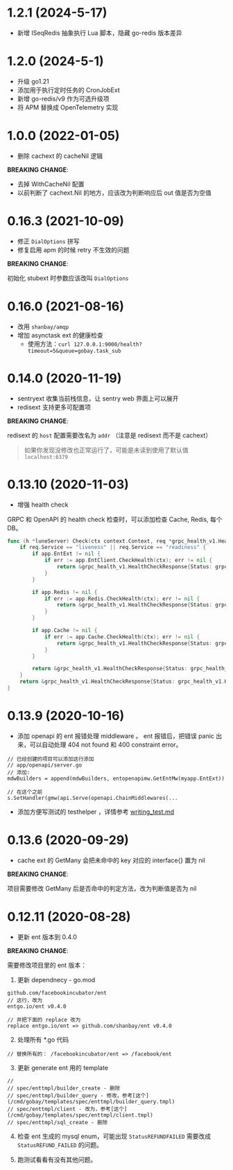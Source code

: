 # 1.2.1 (2024-5-17)

- 新增 ISeqRedis 抽象执行 Lua 脚本，隐藏 go-redis 版本差异

# 1.2.0 (2024-5-1)

- 升级 go1.21
- 添加用于执行定时任务的 CronJobExt
- 新增 go-redis/v9 作为可选升级项
- 将 APM 替换成 OpenTelemetry 实现

# 1.0.0 (2022-01-05)

- 删除 cachext 的 cacheNil 逻辑

**BREAKING CHANGE**:

- 去掉 WithCacheNil 配置
- 以前判断了 cachext.Nil 的地方，应该改为判断响应后 out 值是否为空值

# 0.16.3 (2021-10-09)

- 修正 `DialOptions` 拼写
- 修复启用 apm 的时候 retry 不生效的问题

**BREAKING CHANGE**:

初始化 stubext 时参数应该改叫 `DialOptions`

# 0.16.0 (2021-08-16)

- 改用 `shanbay/amqp`
- 增加 asynctask ext 的健康检查
  - 使用方法：`curl 127.0.0.1:9000/health?timeout=5&queue=gobay.task_sub`

# 0.14.0 (2020-11-19)

- sentryext 收集当前栈信息，让 sentry web 界面上可以展开
- redisext 支持更多可配置项

**BREAKING CHANGE**:

redisext 的 `host` 配置需要改名为 `addr` （注意是 redisext 而不是 cachext）

> 如果你发现没修改也正常运行了，可能是未读到使用了默认值 `localhost:6379`

# 0.13.10 (2020-11-03)

- 增强 health check

GRPC 和 OpenAPI 的 health check 检查时，可以添加检查 Cache, Redis, 每个 DB。

```go
func (h *luneServer) Check(ctx context.Context, req *grpc_health_v1.HealthCheckRequest) (*grpc_health_v1.HealthCheckResponse, error) {
	if req.Service == "liveness" || req.Service == "readiness" {
		if app.EntExt != nil {
			if err := app.EntClient.CheckHealth(ctx); err != nil {
				return &grpc_health_v1.HealthCheckResponse{Status: grpc_health_v1.HealthCheckResponse_NOT_SERVING}, nil
			}
		}

		if app.Redis != nil {
			if err := app.Redis.CheckHealth(ctx); err != nil {
				return &grpc_health_v1.HealthCheckResponse{Status: grpc_health_v1.HealthCheckResponse_NOT_SERVING}, nil
			}
		}

		if app.Cache != nil {
			if err := app.Cache.CheckHealth(ctx); err != nil {
				return &grpc_health_v1.HealthCheckResponse{Status: grpc_health_v1.HealthCheckResponse_NOT_SERVING}, nil
			}
		}

		return &grpc_health_v1.HealthCheckResponse{Status: grpc_health_v1.HealthCheckResponse_SERVING}, nil
	}
	return &grpc_health_v1.HealthCheckResponse{Status: grpc_health_v1.HealthCheckResponse_UNKNOWN}, nil
}
```

# 0.13.9 (2020-10-16)

- 添加 openapi 的 ent 报错处理 middleware 。 ent 报错后，把错误 panic 出来，可以自动处理 404 not found 和 400 constraint error。

```
// 已经创建的项目可以添加这行添加
// app/openapi/server.go
// 添加:
mdwBuilders = append(mdwBuilders, entopenapimw.GetEntMw(myapp.EntExt))

// 在这个之前
s.SetHandler(gmw(api.Serve(openapi.ChainMiddlewares(...
```

- 添加方便写测试的 testhelper ，详情参考 [writing_test.md](https://github.com/shanbay/gobay/blob/master/docs/writing_test.md)

# 0.13.6 (2020-09-29)

- cache ext 的 GetMany 会把未命中的 key 对应的 interface{} 置为 nil

**BREAKING CHANGE**:

项目需要修改 GetMany 后是否命中的判定方法，改为判断值是否为 nil

# 0.12.11 (2020-08-28)

- 更新 ent 版本到 0.4.0

**BREAKING CHANGE**:

需要修改项目里的 ent 版本：

1. 更新 dependnecy - go.mod

```
github.com/facebookincubator/ent
// 这行，改为
entgo.io/ent v0.4.0

// 并把下面的 replace 改为
replace entgo.io/ent => github.com/shanbay/ent v0.4.0
```

2. 处理所有 \*.go 代码

```
// 替换所有的： /facebookincubator/ent => /facebook/ent
```

3. 更新 generate ent 用的 template

```
//
// spec/enttmpl/builder_create - 删除
// spec/enttmpl/builder_query - 修改，参考[这个](/cmd/gobay/templates/spec/enttmpl/builder_query.tmpl)
// spec/enttmpl/client - 改为，参考[这个](/cmd/gobay/templates/spec/enttmpl/client.tmpl)
// spec/enttmpl/sql_create - 删除
```

4. 检查 ent 生成的 mysql enum，可能出现 `StatusREFUNDFAILED` 需要改成 `StatusREFUND_FAILED` 的问题。

5. 跑测试看看有没有其他问题。
